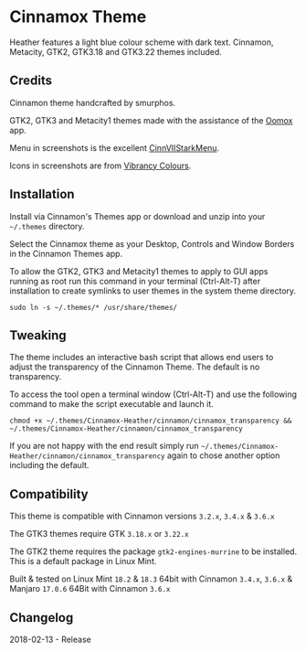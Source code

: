 # Cinnamox Theme

Heather features a light blue colour scheme with dark text. Cinnamon, Metacity, GTK2, GTK3.18 and GTK3.22 themes included.


## Credits

Cinnamon theme handcrafted by smurphos.

GTK2, GTK3 and Metacity1 themes made with the assistance of the [Oomox](https://github.com/actionless/oomox) app.

Menu in screenshots is the excellent [CinnVIIStarkMenu](https://cinnamon-spices.linuxmint.com/applets/view/281).

Icons in screenshots are from [Vibrancy Colours](http://www.ravefinity.com/p/vibrancy-colors-gtk-icon-theme.html).

## Installation

Install via Cinnamon's Themes app or download and unzip into your `~/.themes` directory.

Select the Cinnamox theme as your Desktop, Controls and Window Borders in the Cinnamon Themes app.

To allow the GTK2, GTK3 and Metacity1 themes to apply to GUI apps running as root run this command in your terminal (Ctrl-Alt-T) after installation to create symlinks to user themes in the system theme directory.

`sudo ln -s ~/.themes/* /usr/share/themes/`


## Tweaking

The theme includes an interactive bash script that allows end users to adjust the transparency of the Cinnamon Theme. The default is no transparency.

To access the tool open a terminal window (Ctrl-Alt-T) and use the following command to make the script executable and launch it. 

`chmod +x ~/.themes/Cinnamox-Heather/cinnamon/cinnamox_transparency && ~/.themes/Cinnamox-Heather/cinnamon/cinnamox_transparency`

If you are not happy with the end result simply run `~/.themes/Cinnamox-Heather/cinnamon/cinnamox_transparency` again to chose another option including the default.


## Compatibility

This theme is compatible with Cinnamon versions `3.2.x`, `3.4.x` & `3.6.x`

The GTK3 themes require GTK `3.18.x` or `3.22.x`

The GTK2 theme requires the package `gtk2-engines-murrine` to be installed. This is a default package in Linux Mint.

Built & tested on Linux Mint `18.2` & `18.3` 64bit with Cinnamon `3.4.x`, `3.6.x` & Manjaro `17.0.6` 64Bit with Cinnamon `3.6.x`


## Changelog

2018-02-13 - Release
